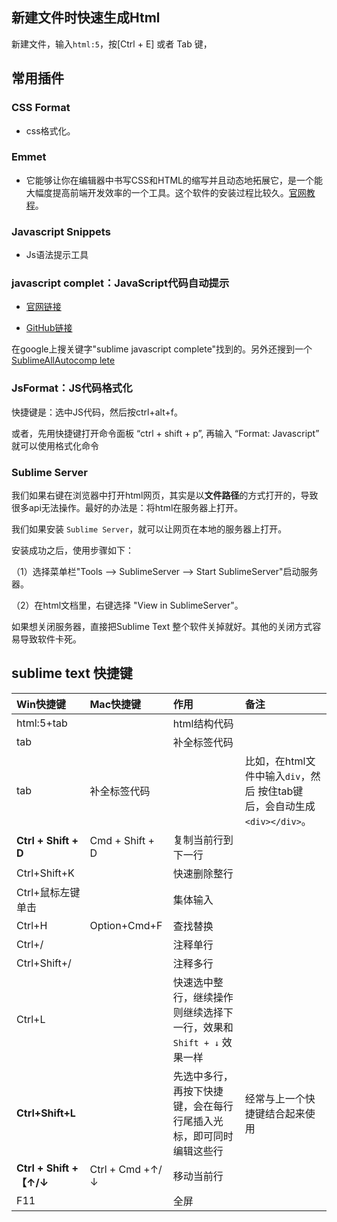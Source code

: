 ## 新建文件时快速生成Html

新建文件，输入`html:5`，按[Ctrl + E] 或者 Tab 键，



## 常用插件

### CSS Format

- css格式化。



### Emmet

- 它能够让你在编辑器中书写CSS和HTML的缩写并且动态地拓展它，是一个能大幅度提高前端开发效率的一个工具。这个软件的安装过程比较久。[官网教程](http://docs.emmet.io/)。



### Javascript Snippets

-  Js语法提示工具




### javascript complet：JavaScript代码自动提示


- [官网链接](https://packagecontrol.io/packages/JavaScript%20Completions)

- [GitHub链接](https://github.com/pichillilorenzo/JavaScript-Completions)

在google上搜关键字"sublime javascript complete"找到的。另外还搜到一个[SublimeAllAutocomp lete](https://github.com/alienhard/SublimeAllAutocomplete)




### JsFormat：JS代码格式化


快捷键是：选中JS代码，然后按ctrl+alt+f。

或者，先用快捷键打开命令面板 “ctrl + shift + p”, 再输入 “Format: Javascript” 就可以使用格式化命令




### Sublime Server

我们如果右键在浏览器中打开html网页，其实是以**文件路径**的方式打开的，导致很多api无法操作。最好的办法是：将html在服务器上打开。

我们如果安装 `Sublime Server`，就可以让网页在本地的服务器上打开。

安装成功之后，使用步骤如下：

（1）选择菜单栏"Tools --> SublimeServer --> Start SublimeServer"启动服务器。

（2）在html文档里，右键选择 "View in SublimeServer"。

如果想关闭服务器，直接把Sublime Text 整个软件关掉就好。其他的关闭方式容易导致软件卡死。










## sublime text 快捷键

| Win快捷键               | Mac快捷键       | 作用                                                         | 备注                                                         |
| :---------------------- | :-------------- | :----------------------------------------------------------- | :----------------------------------------------------------- |
| html:5+tab              |                 | html结构代码                                                 |                                                              |
| tab                     |                 | 补全标签代码                                                 |                                                              |
| tab                     | 补全标签代码    |                                                              | 比如，在html文件中输入`div`，然后	按住tab键后，会自动生成`<div></div>`。 |
| **Ctrl + Shift + D**    | Cmd + Shift + D | 复制当前行到下一行                                           |                                                              |
| Ctrl+Shift+K            |                 | 快速删除整行                                                 |                                                              |
| Ctrl+鼠标左键单击       |                 | 集体输入                                                     |                                                              |
| Ctrl+H                  | Option+Cmd+F    | 查找替换                                                     |                                                              |
| Ctrl+/                  |                 | 注释单行                                                     |                                                              |
| Ctrl+Shift+/            |                 | 注释多行                                                     |                                                              |
| Ctrl+L                  |                 | 快速选中整行，继续操作则继续选择下一行，效果和 `Shift + ↓` 效果一样 |                                                              |
| **Ctrl+Shift+L**        |                 | 先选中多行，再按下快捷键，会在每行行尾插入光标，即可同时编辑这些行 | 经常与上一个快捷键结合起来使用                               |
| **Ctrl + Shift +【↑/↓** | Ctrl + Cmd +↑/↓ | 移动当前行                                                   |                                                              |
| F11                     |                 | 全屏                                                         |                                                              |

